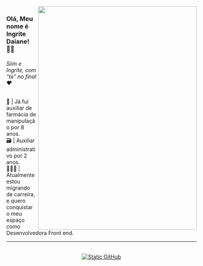 <img align="right" height="590px" width="420px" src="https://i.pinimg.com/originals/f5/36/01/f53601133f236d1cb167ac19f05a3d60.gif">

### Olá, Meu nome é Ingrite Daiane!👋🏽
<h6><i>Siim e Ingrite, com “te” no final </i>❤️</h6>

<p align="left">
  💊 | Já fui auxiliar de farmácia de manipulação por 8 anos. <br>
  🗃️ | Auxiliar administrativo por 2 anos. <br>
  👩🏽‍💻 | Atualmente estou migrando de carreira, e quero conquistar o meu espaço como Desenvolvedora Front end. <br>
  <hr>

  <br>
  <div align="center" >
    <a href="https://www.instagram.com/ingritedaiane">
    <img src="https://img.shields.io/static/v1?label=instagram&message=DEV da realidade e nem tô falando da virtual&color=f8efd4&style=for-the-badge&logo=GitHub" alt="Static GitHub"></a>
  </div>
